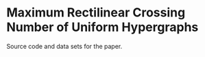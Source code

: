 # Maximum Rectilinear Crossing Number of Uniform Hypergraphs

Source code and data sets for the paper.
